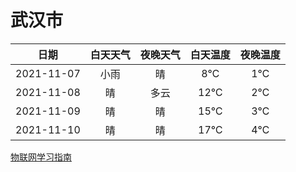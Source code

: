 # 武汉市
|日期|白天天气|夜晚天气|白天温度|夜晚温度|
|:--:|:--:|:--:|:--:|:--:|
|2021-11-07|小雨|晴|8℃|1℃|
|2021-11-08|晴|多云|12℃|2℃|
|2021-11-09|晴|晴|15℃|3℃|
|2021-11-10|晴|晴|17℃|4℃|
 
[物联网学习指南](http://doc.lziqi.top/IoT)
